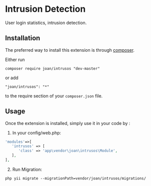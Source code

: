 Intrusion Detection
========
User login statistics, intrusion detection.

Installation
------------

The preferred way to install this extension is through [composer](http://getcomposer.org/download/).

Either run

```
composer require joan/intrusos "dev-master"
```

or add

```
"joan/intrusos": "*"
```

to the require section of your `composer.json` file.


Usage
-----

Once the extension is installed, simply use it in your code by  :

1. In your config/web.php: 

```php
'modules'=>[
   'intrusos' => [
      'class' => 'app\vendor\joan\intrusos\Module',
   ],
],
```

2. Run Migration:

```
php yii migrate --migrationPath=vendor/joan/intrusos/migrations/
```